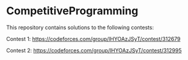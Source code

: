# CompetitiveProgramming

This repository contains solutions to the following contests: 

Contest 1:
https://codeforces.com/group/lHYOAzJSyT/contest/312679

Contest 2:
https://codeforces.com/group/lHYOAzJSyT/contest/312995
